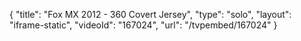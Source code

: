 {
    "title": "Fox MX 2012 - 360 Covert Jersey",
    "type": "solo",
    "layout": "iframe-static",
    "videoId": "167024",
    "url": "\/tvpembed\/167024"
}
